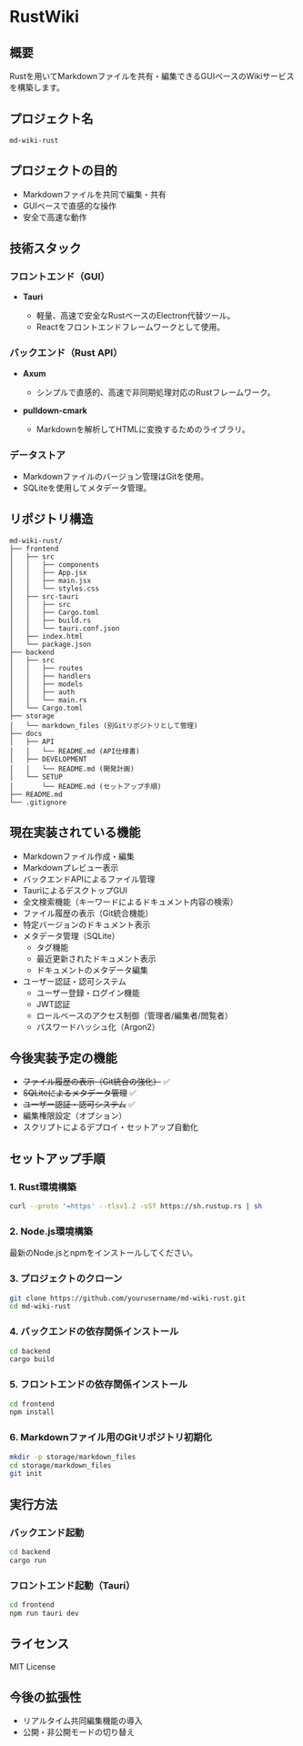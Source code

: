 # RustWiki

## 概要

Rustを用いてMarkdownファイルを共有・編集できるGUIベースのWikiサービスを構築します。

## プロジェクト名

`md-wiki-rust`

## プロジェクトの目的

* Markdownファイルを共同で編集・共有
* GUIベースで直感的な操作
* 安全で高速な動作

## 技術スタック

### フロントエンド（GUI）

* **Tauri**

  * 軽量、高速で安全なRustベースのElectron代替ツール。
  * Reactをフロントエンドフレームワークとして使用。

### バックエンド（Rust API）

* **Axum**

  * シンプルで直感的、高速で非同期処理対応のRustフレームワーク。
* **pulldown-cmark**

  * Markdownを解析してHTMLに変換するためのライブラリ。

### データストア

* Markdownファイルのバージョン管理はGitを使用。
* SQLiteを使用してメタデータ管理。

## リポジトリ構造

```
md-wiki-rust/
├── frontend
│   ├── src
│   │   ├── components
│   │   ├── App.jsx
│   │   ├── main.jsx
│   │   └── styles.css
│   ├── src-tauri
│   │   ├── src
│   │   ├── Cargo.toml
│   │   ├── build.rs
│   │   └── tauri.conf.json
│   ├── index.html
│   └── package.json
├── backend
│   ├── src
│   │   ├── routes
│   │   ├── handlers
│   │   ├── models
│   │   ├── auth
│   │   └── main.rs
│   └── Cargo.toml
├── storage
│   └── markdown_files (別Gitリポジトリとして管理)
├── docs
│   ├── API
│   │   └── README.md (API仕様書)
│   ├── DEVELOPMENT
│   │   └── README.md (開発計画)
│   └── SETUP
│       └── README.md (セットアップ手順)
├── README.md
└── .gitignore
```

## 現在実装されている機能

* Markdownファイル作成・編集
* Markdownプレビュー表示
* バックエンドAPIによるファイル管理
* TauriによるデスクトップGUI
* 全文検索機能（キーワードによるドキュメント内容の検索）
* ファイル履歴の表示（Git統合機能）
* 特定バージョンのドキュメント表示
* メタデータ管理（SQLite）
  * タグ機能
  * 最近更新されたドキュメント表示
  * ドキュメントのメタデータ編集
* ユーザー認証・認可システム
  * ユーザー登録・ログイン機能
  * JWT認証
  * ロールベースのアクセス制御（管理者/編集者/閲覧者）
  * パスワードハッシュ化（Argon2）

## 今後実装予定の機能

* ~~ファイル履歴の表示（Git統合の強化）~~ ✅
* ~~SQLiteによるメタデータ管理~~ ✅
* ~~ユーザー認証・認可システム~~ ✅
* 編集権限設定（オプション）
* スクリプトによるデプロイ・セットアップ自動化

## セットアップ手順

### 1. Rust環境構築

```bash
curl --proto '=https' --tlsv1.2 -sSf https://sh.rustup.rs | sh
```

### 2. Node.js環境構築

最新のNode.jsとnpmをインストールしてください。

### 3. プロジェクトのクローン

```bash
git clone https://github.com/yourusername/md-wiki-rust.git
cd md-wiki-rust
```

### 4. バックエンドの依存関係インストール

```bash
cd backend
cargo build
```

### 5. フロントエンドの依存関係インストール

```bash
cd frontend
npm install
```

### 6. Markdownファイル用のGitリポジトリ初期化

```bash
mkdir -p storage/markdown_files
cd storage/markdown_files
git init
```

## 実行方法

### バックエンド起動

```bash
cd backend
cargo run
```

### フロントエンド起動（Tauri）

```bash
cd frontend
npm run tauri dev
```

## ライセンス

MIT License

## 今後の拡張性

* リアルタイム共同編集機能の導入
* 公開・非公開モードの切り替え

